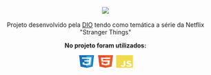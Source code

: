 <div align="center">
    <p><img width="300" src="https://micheleambrosio.github.io/semana-frontend-mundo-invertido/assets/images/banner/logo.svg">
</p>
    <p align="center">Projeto desenvolvido pela <a href="dio.me">DIO</a> tendo como temática a série da Netflix "Stranger Things"</p>
	<p align="center"><strong>No projeto foram utilizados:</strong></p>
    <img align="center" alt="CSS" height="30" width="40" src="https://raw.githubusercontent.com/devicons/devicon/master/icons/css3/css3-original.svg">
    <img align="center" alt="HTML" height="30" width="40" src="https://raw.githubusercontent.com/devicons/devicon/master/icons/html5/html5-original.svg">
    <img align="center" alt="Js" height="30" width="40" src="https://raw.githubusercontent.com/devicons/devicon/master/icons/javascript/javascript-plain.svg">
</div>











  



